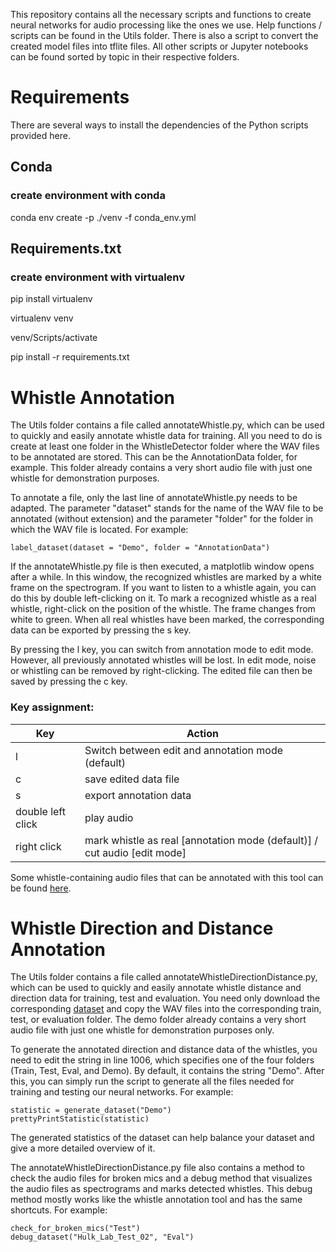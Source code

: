 This repository contains all the necessary scripts and functions to create neural networks for audio processing like the ones we use.
Help functions / scripts can be found in the Utils folder. There is also a script to convert the created model files into tflite files.
All other scripts or Jupyter notebooks can be found sorted by topic in their respective folders.

# Requirements
There are several ways to install the dependencies of the Python scripts provided here. 
## Conda
### create environment with conda
conda env create -p ./venv -f conda_env.yml

## Requirements.txt
### create environment with virtualenv
pip install virtualenv

virtualenv venv

venv/Scripts/activate

pip install -r requirements.txt

# Whistle Annotation
The Utils folder contains a file called annotateWhistle.py, which can be used to quickly and easily annotate whistle data for training. All you need to do is create at least one folder in the WhistleDetector folder where the WAV files to be annotated are stored. This can be the AnnotationData folder, for example. This folder already contains a very short audio file with just one whistle for demonstration purposes.

To annotate a file, only the last line of annotateWhistle.py needs to be adapted. The parameter "dataset" stands for the name of the WAV file to be annotated (without extension) and the parameter "folder" for the folder in which the WAV file is located.
For example:
```
label_dataset(dataset = "Demo", folder = "AnnotationData")
```
If the annotateWhistle.py file is then executed, a matplotlib window opens after a while. In this window, the recognized whistles are marked by a white frame on the spectrogram. If you want to listen to a whistle again, you can do this by double left-clicking on it. To mark a recognized whistle as a real whistle, right-click on the position of the whistle. The frame changes from white to green. When all real whistles have been marked, the corresponding data can be exported by pressing the s key.

By pressing the l key, you can switch from annotation mode to edit mode. However, all previously annotated whistles will be lost. In edit mode, noise or whistling can be removed by right-clicking. The edited file can then be saved by pressing the c key.

### Key assignment:
|Key | Action|
|-------- | --------|
| l | Switch between edit and annotation mode (default)|
| c | save edited data file |
| s | export annotation data |
| double left click | play audio |
| right click | mark whistle as real [annotation mode (default)] / cut audio [edit mode]

Some whistle-containing audio files that can be annotated with this tool can be found [here](https://tu-dortmund.sciebo.de/s/hDiglhXxhO0JCB6).

# Whistle Direction and Distance Annotation
The Utils folder contains a file called annotateWhistleDirectionDistance.py, which can be used to quickly and easily annotate whistle distance and direction data for training, test and evaluation. You need only download the corresponding [dataset](https://tu-dortmund.sciebo.de/s/XXrULjGMD53JdqG) and copy the WAV files into the corresponding train, test, or evaluation folder. The demo folder already contains a very short audio file with just one whistle for demonstration purposes only.

To generate the annotated direction and distance data of the whistles, you need to edit the string in line 1006, which specifies one of the four folders (Train, Test, Eval, and Demo). By default, it contains the string "Demo". After this, you can simply run the script to generate all the files needed for training and testing our neural networks.
For example:
```
statistic = generate_dataset("Demo")
prettyPrintStatistic(statistic)
```
The generated statistics of the dataset can help balance your dataset and give a more detailed overview of it.

The annotateWhistleDirectionDistance.py file also contains a method to check the audio files for broken mics and a debug method that visualizes the audio files as spectrograms and marks detected whistles. This debug method mostly works like the whistle annotation tool and has the same shortcuts. 
For example:
```
check_for_broken_mics("Test")
debug_dataset("Hulk_Lab_Test_02", "Eval")
```